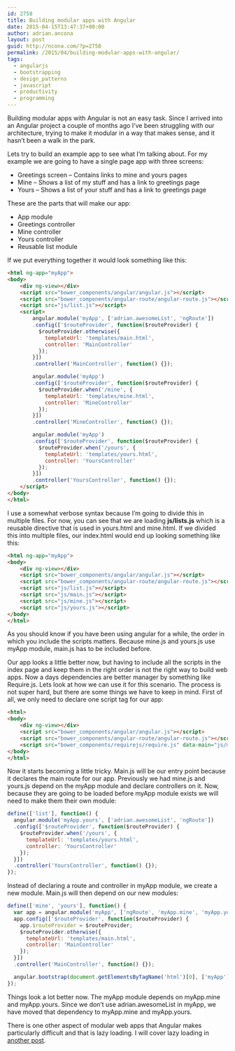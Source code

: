 ```yaml
---
id: 2758
title: Building modular apps with Angular
date: 2015-04-15T13:47:37+00:00
author: adrian.ancona
layout: post
guid: http://ncona.com/?p=2758
permalink: /2015/04/building-modular-apps-with-angular/
tags:
  - angularjs
  - bootstrapping
  - design_patterns
  - javascript
  - productivity
  - programming
---
```

Building modular apps with Angular is not an easy task. Since I arrived into an Angular project a couple of months ago I&#8217;ve been struggling with our architecture, trying to make it modular in a way that makes sense, and it hasn&#8217;t been a walk in the park.

Lets try to build an example app to see what I&#8217;m talking about. For my example we are going to have a single page app with three screens:

  * Greetings screen &#8211; Contains links to mine and yours pages
  * Mine &#8211; Shows a list of my stuff and has a link to greetings page
  * Yours &#8211; Shows a list of your stuff and has a link to greetings page

These are the parts that will make our app:

  * App module
  * Greetings controller
  * Mine controller
  * Yours controller
  * Reusable list module

<!--more-->

If we put everything together it would look something like this:

```html
<html ng-app="myApp">
<body>
    <div ng-view></div>
    <script src="bower_components/angular/angular.js"></script>
    <script src="bower_components/angular-route/angular-route.js"></script>
    <script src="js/list.js"></script>
    <script>
        angular.module('myApp', ['adrian.awesomeList', 'ngRoute'])
        .config(['$routeProvider', function($routeProvider) {
          $routeProvider.otherwise({
            templateUrl: 'templates/main.html',
            controller: 'MainController'
          });
        }])
        .controller('MainController', function() {});

        angular.module('myApp')
        .config(['$routeProvider', function($routeProvider) {
          $routeProvider.when('/mine', {
            templateUrl: 'templates/mine.html',
            controller: 'MineController'
          });
        }])
        .controller('MineController', function() {});

        angular.module('myApp')
        .config(['$routeProvider', function($routeProvider) {
          $routeProvider.when('/yours', {
            templateUrl: 'templates/yours.html',
            controller: 'YoursController'
          });
        }])
        .controller('YoursController', function() {});
    </script>
</body>
</html>
```

I use a somewhat verbose syntax because I&#8217;m going to divide this in multiple files. For now, you can see that we are loading **js/lists.js** which is a reusable directive that is used in yours.html and mine.html. If we divided this into multiple files, our index.html would end up looking something like this:

```html
<html ng-app="myApp">
<body>
    <div ng-view></div>
    <script src="bower_components/angular/angular.js"></script>
    <script src="bower_components/angular-route/angular-route.js"></script>
    <script src="js/list.js"></script>
    <script src="js/main.js"></script>
    <script src="js/mine.js"></script>
    <script src="js/yours.js"></script>
</body>
</html>
```

As you should know if you have been using angular for a while, the order in which you include the scripts matters. Because mine.js and yours.js use myApp module, main.js has to be included before.

Our app looks a little better now, but having to include all the scripts in the index page and keep them in the right order is not the right way to build web apps. Now a days dependencies are better manager by something like Require.js. Lets look at how we can use it for this scenario. The process is not super hard, but there are some things we have to keep in mind. First of all, we only need to declare one script tag for our app:

```html
<html>
<body>
    <div ng-view></div>
    <script src="bower_components/angular/angular.js"></script>
    <script src="bower_components/angular-route/angular-route.js"></script>
    <script src="bower_components/requirejs/require.js" data-main="js/main"></script>
</body>
</html>
```

Now it starts becoming a little tricky. Main.js will be our entry point because it declares the main route for our app. Previously we had mine.js and yours.js depend on the myApp module and declare controllers on it. Now, because they are going to be loaded before myApp module exists we will need to make them their own module:

```js
define(['list'], function() {
  angular.module('myApp.yours', ['adrian.awesomeList', 'ngRoute'])
  .config(['$routeProvider', function($routeProvider) {
    $routeProvider.when('/yours', {
      templateUrl: 'templates/yours.html',
      controller: 'YoursController'
    });
  }])
  .controller('YoursController', function() {});
});
```

Instead of declaring a route and controller in myApp module, we create a new module. Main.js will then depend on our new modules:

```js
define(['mine', 'yours'], function() {
  var app = angular.module('myApp', ['ngRoute', 'myApp.mine', 'myApp.yours']);
  app.config(['$routeProvider', function($routeProvider) {
    app.$routeProvider = $routeProvider;
    $routeProvider.otherwise({
      templateUrl: 'templates/main.html',
      controller: 'MainController'
    });
  }])
  .controller('MainController', function() {});

  angular.bootstrap(document.getElementsByTagName('html')[0], ['myApp']);
});
```

Things look a lot better now. The myApp module depends on myApp.mine and myApp.yours. Since we don&#8217;t use adrian.awesomeList in myApp, we have moved that dependency to myApp.mine and myApp.yours.

There is one other aspect of modular web apps that Angular makes particularly difficult and that is lazy loading. I will cover lazy loading in [another post](http://ncona.com/2015/04/building-modular-apps-with-angular-part-2/).
